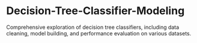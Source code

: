 # Decision-Tree-Classifier-Modeling
Comprehensive exploration of decision tree classifiers, including data cleaning, model building, and performance evaluation on various datasets.
